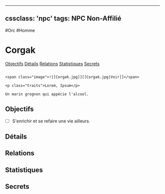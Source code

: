 
---
cssclass: 'npc'
tags: NPC Non-Affilié
---
<span class="npc-tags">#Orc #Homme</span>

# Corgak
<span class="nav">[Objectifs](#Objectifs) [Détails](#Détails) [Relations](#Relations) [Statistiques](#Statistiques) [Secrets](#Secrets)</span>

```ad-desc

<span class="image">![[Corgak.jpg]][[Corgak.jpg|Voir]]</span>

<p class="traits">Lorem, Ipsum</p>

Un marin grognon qui appécie l'alcool.
```

## Objectifs
- [ ] S'enrichir et se refaire une vie ailleurs.

## Détails

## Relations

## Statistiques

## Secrets
